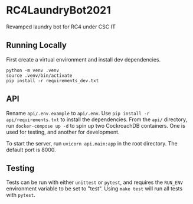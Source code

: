 # RC4LaundryBot2021

Revamped laundry bot for RC4 under CSC IT

## Running Locally

First create a virtual environment and install dev dependencies.

```shell
python -m venv .venv
source .venv/bin/activate
pip install -r requirements_dev.txt
```

## API

Rename `api/.env.example` to `api/.env`. Use `pip install -r api/requirements.txt` to install the dependencies.
From the `api/` directory, run `docker-compose up -d` to spin up two CockroachDB containers. One is used for testing, and another for development.

To start the server, run `uvicorn api.main:app` in the root directory. The default port is 8000.

## Testing

Tests can be run with either `unittest` or `pytest`, and requires the `RUN_ENV` environment variable to be set to "test".
Using `make test` will run all tests with `pytest`.
